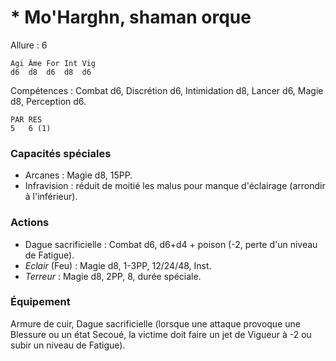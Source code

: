 # * Mo'Harghn, shaman orque

Allure : 6

	Agi	Âme	For	Int	Vig
	d6	d8	d6	d8	d6

Compétences : Combat d6, Discrétion d6, Intimidation d8, Lancer d6, Magie d8, Perception d6.

	PAR	RES
	5	6 (1)

### Capacités spéciales
- Arcanes : Magie d8, 15PP.
- Infravision : réduit de moitié les malus pour manque d'éclairage (arrondir à l'inférieur).

### Actions
- Dague sacrificielle : Combat d6, d6+d4 + poison (-2, perte d'un niveau de Fatigue).
- _Eclair_ (Feu) : Magie d8, 1-3PP, 12/24/48, Inst.
- _Terreur_ : Magie d8, 2PP, 8, durée spéciale.

### Équipement
Armure de cuir, Dague sacrificielle (lorsque une attaque provoque une Blessure ou un état Secoué, la victime doit faire un jet de Vigueur à -2 ou subir un niveau de Fatigue).
